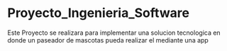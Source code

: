 # Proyecto_Ingenieria_Software
Este Proyecto se realizara para implementar una solucion tecnologica en donde un paseador de mascotas pueda realizar el mediante una  app
